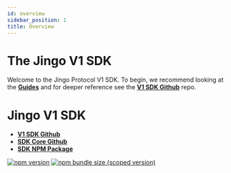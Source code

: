 ```yaml
---
id: overview
sidebar_position: 1
title: Overview
---
```


# The Jingo V1 SDK

Welcome to the Jingo Protocol V1 SDK. To begin, we recommend looking at the [**Guides**](./guides/01-quick-start.md) and for deeper reference see the [**V1 SDK Github**](https://github.com/Jingo-Finance/v1-sdk) repo.


# Jingo V1 SDK

- [**V1 SDK Github**](https://github.com/Jingo-Finance/v1-sdk)
- [**SDK Core Github**](https://github.com/Jingo-Finance/sdk-core)
- [**SDK NPM Package**](https://www.npmjs.com/package/@jingofi/v1-sdk)

[![npm version](https://img.shields.io/npm/v/@jingofi/v1-sdk/latest.svg)](https://www.npmjs.com/package/@jingofi/v1-sdk/v/latest)
[![npm bundle size (scoped version)](https://img.shields.io/bundlephobia/minzip/@jingofi/v1-sdk/latest.svg)](https://bundlephobia.com/result?p=@jingofi/v1-sdk@latest)